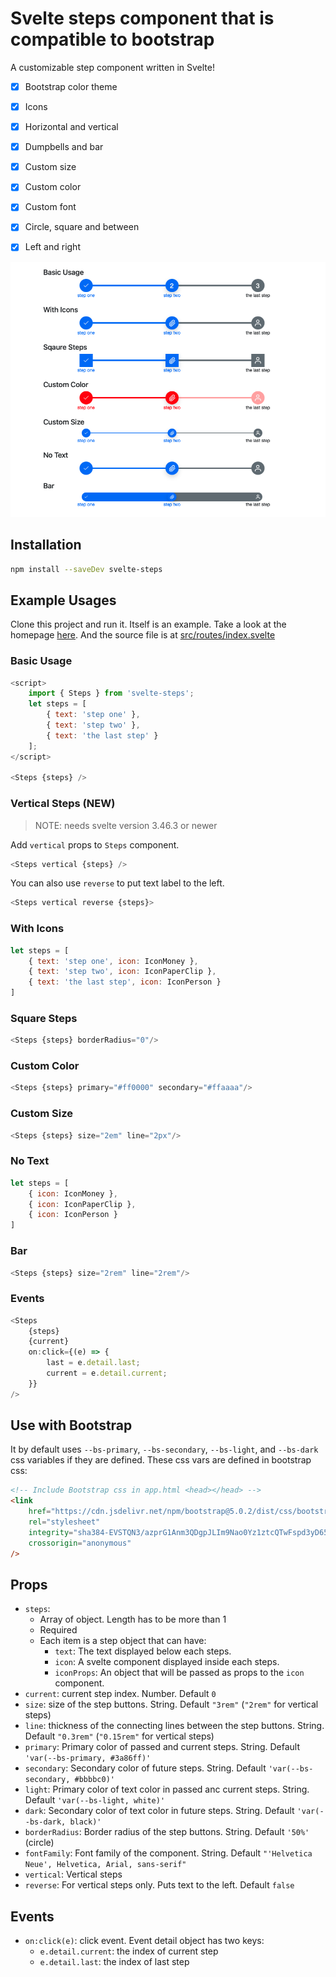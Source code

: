 # Svelte steps component that is compatible to bootstrap

A customizable step component written in Svelte!

- [x] Bootstrap color theme
- [x] Icons
- [x] Horizontal and vertical
- [x] Dumpbells and bar
- [x] Custom size
- [x] Custom color
- [x] Custom font
- [x] Circle, square and between
- [x] Left and right


![demo](static/demo.png)

## Installation

```sh
npm install --saveDev svelte-steps
```

## Example Usages

Clone this project and run it. Itself is an example. Take a look at the homepage [here](https://svelte-steps.web.app). And the source file is at [src/routes/index.svelte](src/routes/index.svelte)

### Basic Usage

```javascript
<script>
    import { Steps } from 'svelte-steps';
    let steps = [
        { text: 'step one' }, 
        { text: 'step two' }, 
        { text: 'the last step' }
    ];
</script>

<Steps {steps} />
```

### Vertical Steps (NEW)

> NOTE: needs svelte version 3.46.3 or newer

Add `vertical` props to `Steps` component.

```javascript
<Steps vertical {steps} />
```

You can also use `reverse` to put text label to the left.

```javascript
<Steps vertical reverse {steps}>
```

### With Icons

```javascript
let steps = [
    { text: 'step one', icon: IconMoney },
    { text: 'step two', icon: IconPaperClip },
    { text: 'the last step', icon: IconPerson }
]
```

### Square Steps

```javascript
<Steps {steps} borderRadius="0"/>
```

### Custom Color

```javascript
<Steps {steps} primary="#ff0000" secondary="#ffaaaa"/>
```

### Custom Size

```javascript
<Steps {steps} size="2em" line="2px"/>
```

### No Text

```javascript
let steps = [
    { icon: IconMoney },
    { icon: IconPaperClip },
    { icon: IconPerson }
]
```

### Bar

```javascript
<Steps {steps} size="2rem" line="2rem"/>
```

### Events

```javascript
<Steps
    {steps}
    {current}
    on:click={(e) => {
        last = e.detail.last;
        current = e.detail.current;
    }}
/>
```

## Use with Bootstrap

It by default uses `--bs-primary`, `--bs-secondary`, `--bs-light`, and `--bs-dark` css variables if they are defined. These css vars are defined in bootstrap css:

```html
<!-- Include Bootstrap css in app.html <head></head> -->
<link
    href="https://cdn.jsdelivr.net/npm/bootstrap@5.0.2/dist/css/bootstrap.min.css"
    rel="stylesheet"
    integrity="sha384-EVSTQN3/azprG1Anm3QDgpJLIm9Nao0Yz1ztcQTwFspd3yD65VohhpuuCOmLASjC"
    crossorigin="anonymous"
/>
```

## Props

- `steps`:
  - Array of object. Length has to be more than 1
  - Required
  - Each item is a step object that can have:
    - `text`: The text displayed below each steps.
    - `icon`: A svelte component displayed inside each steps.
    - `iconProps`: An object that will be passed as props to the `icon` component.
- `current`: current step index. Number. Default `0`
- `size`: size of the step buttons. String. Default `"3rem"` (`"2rem"` for vertical steps)
- `line`: thickness of the connecting lines between the step buttons. String. Default `"0.3rem"` (`"0.15rem"` for vertical steps)
- `primary`: Primary color of passed and current steps. String. Default `'var(--bs-primary, #3a86ff)'`
- `secondary`: Secondary color of future steps. String. Default `'var(--bs-secondary, #bbbbc0)'`
- `light`: Primary color of text color in passed anc current steps. String. Default `'var(--bs-light, white)'`
- `dark`: Secondary color of text color in future steps. String. Default `'var(--bs-dark, black)'`
- `borderRadius`: Border radius of the step buttons. String. Default `'50%'` (circle)
- `fontFamily`: Font family of the component. String. Default `"'Helvetica Neue', Helvetica, Arial, sans-serif"`
- `vertical`: Vertical steps
- `reverse`: For vertical steps only. Puts text to the left. Default `false`

## Events

- `on:click(e)`: click event. Event detail object has two keys:
  - `e.detail.current`: the index of current step
  - `e.detail.last`: the index of last step
    

